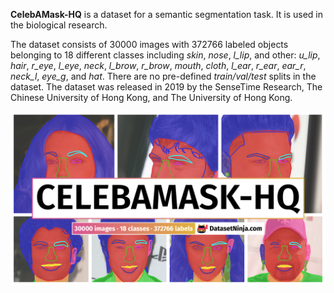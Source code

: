 **CelebAMask-HQ** is a dataset for a semantic segmentation task. It is used in the biological research. 

The dataset consists of 30000 images with 372766 labeled objects belonging to 18 different classes including *skin*, *nose*, *l_lip*, and other: *u_lip*, *hair*, *r_eye*, *l_eye*, *neck*, *l_brow*, *r_brow*, *mouth*, *cloth*, *l_ear*, *r_ear*, *ear_r*, *neck_l*, *eye_g*, and *hat*. There are no pre-defined <i>train/val/test</i> splits in the dataset. The dataset was released in 2019 by the SenseTime Research, The Chinese University of Hong Kong, and The University of Hong Kong.

<img src="https://github.com/dataset-ninja/celebamask-hq/raw/main/visualizations/poster.png">
